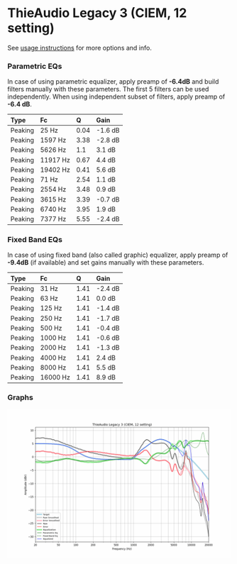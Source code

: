 # ThieAudio Legacy 3 (CIEM, 12 setting)
See [usage instructions](https://github.com/jaakkopasanen/AutoEq#usage) for more options and info.

### Parametric EQs
In case of using parametric equalizer, apply preamp of **-6.4dB** and build filters manually
with these parameters. The first 5 filters can be used independently.
When using independent subset of filters, apply preamp of **-6.4 dB**.

| Type    | Fc       |    Q | Gain    |
|:--------|:---------|:-----|:--------|
| Peaking | 25 Hz    | 0.04 | -1.6 dB |
| Peaking | 1597 Hz  | 3.38 | -2.8 dB |
| Peaking | 5626 Hz  | 1.1  | 3.1 dB  |
| Peaking | 11917 Hz | 0.67 | 4.4 dB  |
| Peaking | 19402 Hz | 0.41 | 5.6 dB  |
| Peaking | 71 Hz    | 2.54 | 1.1 dB  |
| Peaking | 2554 Hz  | 3.48 | 0.9 dB  |
| Peaking | 3615 Hz  | 3.39 | -0.7 dB |
| Peaking | 6740 Hz  | 3.95 | 1.9 dB  |
| Peaking | 7377 Hz  | 5.55 | -2.4 dB |

### Fixed Band EQs
In case of using fixed band (also called graphic) equalizer, apply preamp of **-9.4dB**
(if available) and set gains manually with these parameters.

| Type    | Fc       |    Q | Gain    |
|:--------|:---------|:-----|:--------|
| Peaking | 31 Hz    | 1.41 | -2.4 dB |
| Peaking | 63 Hz    | 1.41 | 0.0 dB  |
| Peaking | 125 Hz   | 1.41 | -1.4 dB |
| Peaking | 250 Hz   | 1.41 | -1.7 dB |
| Peaking | 500 Hz   | 1.41 | -0.4 dB |
| Peaking | 1000 Hz  | 1.41 | -0.6 dB |
| Peaking | 2000 Hz  | 1.41 | -1.3 dB |
| Peaking | 4000 Hz  | 1.41 | 2.4 dB  |
| Peaking | 8000 Hz  | 1.41 | 5.5 dB  |
| Peaking | 16000 Hz | 1.41 | 8.9 dB  |

### Graphs
![](./ThieAudio%20Legacy%203%20(CIEM,%2012%20setting).png)